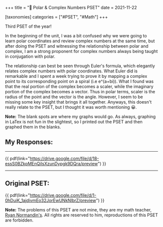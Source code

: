 +++
title = "💈 Polar & Complex Numbers PSET"
date = 2021-11-22

[taxonomies]
categories = ["#PSET", "#Math"]
+++

Third PSET of the year! 

In the beginning of the unit, I was a bit confused why we were going to learn polar coordinates and review complex numbers at the same time, but after doing the PSET and witnessing the relationship between polar and complex, I am a strong proponent for complex numbers always being taught in conjugation with polar. 

The relationship can best be seen through Euler's formula, which elegantly relates complex numbers with polar coordinates. What Euler did is remarkable and I spent a week trying to prove it by mapping a complex point to its corresponding point on a spiral (i.e e^(a+bi)). What I found was that the real portion of the complex becomes a scaler, while the imaginary portion of the complex becomes a vector. Thus in polar terms, scaler is the radius of the point and the vector is the angle. However, I seem to be missing some key insight that brings it all together. Anyways, this doesn't really relate to the PSET, but I thought it was worth mentioning 😀.

**Note:** The blank spots are where my graphs would go. As always, graphing in LaTex is not fun in the slightest, so I printed out the PSET and then graphed them in the blanks. 

## My Responses:
---
{{ pdf(link="https://drive.google.com/file/d/18-essS0BZkpMEnQilsXzunDypgk9DQra/preview") }}

---

## Original PSET:
{{ pdf(link="https://drive.google.com/file/d/1-0hDuiK_1ajdivmEo32JorEwUNkNlbrZ/preview") }}

**Note:** The problems of this PSET are not mine, they are my math teacher, [Ryan Normandin's](https://twitter.com/RyanNormandin?ref_src=twsrc%5Egoogle%7Ctwcamp%5Eserp%7Ctwgr%5Eauthor). All rights are reserved to him, reproductions of this PSET are forbidden.